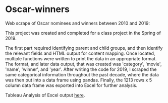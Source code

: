 # Oscar-winners
Web scrape of Oscar nominees and winners between 2010 and 2019:

This project was created and completed for a class project in the Spring of 2019. 

The first part required identifying parent and child groups, and then identify the relevant fields and HTML output for content mapping. 
Once located, multiple functions were written to print the data in an appropriate format. The format, and later data output, that was 
created was 'category', 'movie', 'name', 'winner', and 'year'. After writing the code for 2019, I scraped the same categorical 
information throughout the past decade, where the data was then put into a data frame using pandas. Finally, the 1213 rows x 5 column 
data frame was exported into Excel for further analysis.

Tableau Analysis of Excel output <a href="https://public.tableau.com/views/OscarNominationsWinsStory/Oscars?:display_count=y&publish=yes&:origin=viz_share_link">here</a>.
